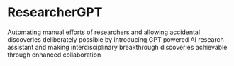 # ResearcherGPT
Automating manual efforts of researchers and allowing accidental discoveries deliberately possible by introducing GPT powered AI research assistant and making interdisciplinary breakthrough discoveries achievable through enhanced collaboration
